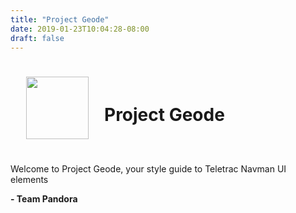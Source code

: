 ```yaml
---
title: "Project Geode"
date: 2019-01-23T10:04:28-08:00
draft: false
---
```


<div>
    <div style="display: flex; align-items: center;">
        <img src="/logo.png" alt="" width="100" style="margin: 25px;">
        <h1>Project Geode</h1>
    </div>
    <p>Welcome to Project Geode, your style guide to Teletrac Navman UI elements<p>
    <p><strong>- Team Pandora</strong></p>
</div>